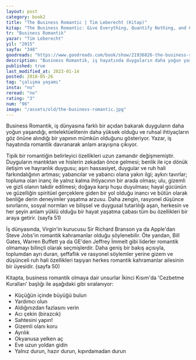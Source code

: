 ```yaml
---
layout: post  
category: book2  
title: "The Business Romantic | Tim Leberecht (Kitap)"  
kitap: "The Business Romantic: Give Everything, Quantify Nothing, and Create Something Greater Than Yourself"  
tr: "Business Romantik"  
yazar: "Tim Leberecht"  
yil: "2015"  
sayfa: "348"  
goodreads: "https://www.goodreads.com/book/show/21936826-the-business-romantic"
description: "Business Romantik, iş hayatında duyguların daha yoğun yaşandığı ve ruhsal ihtiyaçların göz önüne alındığı bir yapının mümkün olduğunu gösteriyor."
published: true
last_modified_at: 2023-01-14
posted: 2018-05-26
tag: "çalışma yaşamı"
insta: "no"
reread: "no"
rating: "3"
num: "96"
image: "/assets/old/the-business-romantic.jpg"
---
```


Business Romantik, iş dünyasına farklı bir açıdan bakarak duyguların daha yoğun yaşandığı, entelektüelitenin daha yüksek olduğu ve ruhsal ihtiyaçların göz önüne alındığı bir yapının mümkün olduğunu gösteriyor. Yazar, iş hayatında romantik davranarak anlam arayışına çıkıyor.  
  
Tipik bir romantiğin belirleyici özellikleri uzun zamandır değişmemiştir. Duyguların mantıktan ve hislerin zekadan önce gelmesi; benlik ile içe dönük iletişim ve hayranlık duygusu; aşırı hassasiyet, duygular ve ruh hali farkındalığının artması; yabancılar ve yabancı olana yakın ilgi; aykırı tavırlar; topluma olan inanç ile yalnız kalma ihtiyacının bir arada olması; ulu, gizemli ve gizli olanın takdir edilmesi; doğaya karşı huşu duyulması; hayal gücünün ve güzelliğin spiritüel gerçeklere giden bir yol olduğu inancı ve bütün olarak benliğe derin deneyimler yaşatma arzusu. Daha zengin, rasyonel düşünce sınırlarını, sosyal normları ve bilişsel ve duygusal tutarlılığı aşan, herkesin ve her şeyin anlam yüklü olduğu bir hayat yaşatma çabası tüm bu özellikleri bir araya getirir. (sayfa 51)  
  
İş dünyasında, Virgin'in kurucusu Sir Richard Branson ya da Apple'dan Steve Jobs'in romantik kahramanlar olduğu söylenebilir. Öte yandan, Bill Gates, Warren Buffett ya da GE'den Jeffrey İmmelt gibi liderler romantik olmamayı bilinçli olarak seçmişlerdir. Daha geniş bir bakış açısıyla, toplumdan ayrı duran, şeffaflık ve rasyonel söylemler yerine gizem ve düşünceli ruh hali özellikleri taşıyan herkes romantik kahramanlar ailesinin bir üyesidir. (sayfa 50)  
  
Kitapta, business romantik olmaya dair unsurlar İkinci Kısım'da 'Cezbetme Kuralları' başlığı ile aşağıdaki gibi sıralanıyor:  
  
- Küçüğün içinde büyüğü bulun  
- Yardımcı olun  
- Aldığınızdan fazlasını verin  
- Acı çekin (birazcık)  
- Sahtesini yapın!  
- Gizemli olanı koru  
- Ayrılık  
- Okyanusa yelken aç  
- Eve uzun yoldan gidin  
- Yalnız durun, hazır durun, kıpırdamadan durun  
  
